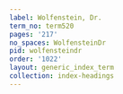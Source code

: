 ```yaml
---
label: Wolfenstein, Dr.
term_no: term520
pages: '217'
no_spaces: WolfensteinDr
pid: wolfensteindr
order: '1022'
layout: generic_index_term
collection: index-headings
---
```

